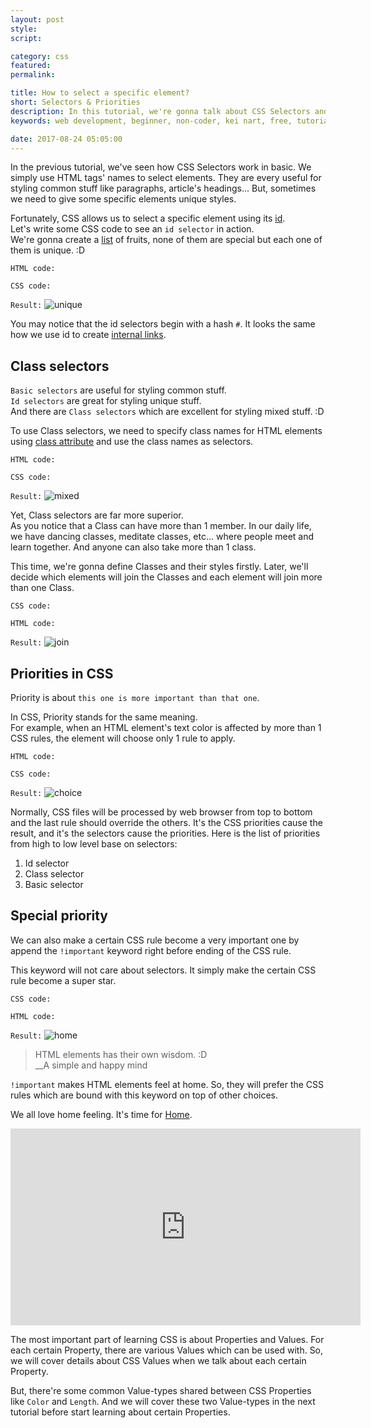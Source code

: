 ```yaml
---
layout: post
style:
script:

category: css
featured:
permalink:

title: How to select a specific element?
short: Selectors & Priorities
description: In this tutorial, we're gonna talk about CSS Selectors and Priorities. <br>I was so forgetful that I've not mentioned Priorities. <br>Luckily, everything is just in time. :D
keywords: web development, beginner, non-coder, kei nart, free, tutorial, coding, programming, code nart, html, css, selectors, priorities

date: 2017-08-24 05:05:00
---
```


In the previous tutorial, we've seen how CSS Selectors work in basic. We simply
use HTML tags' names to select elements. They are every useful for styling common
stuff like paragraphs, article's headings... But, sometimes we need to give some
specific elements unique styles.

Fortunately, CSS allows us to select a specific element using its
[id](https://codenart.github.io/html/2017/07/27/html-2-images-links.html#id "ext").  
Let's write some CSS code to see an `id selector` in action.  
We're gonna create a [list](https//codenart.github.io) of fruits, none of them
are special but each one of them is unique. :D

`HTML code:`
<script src="https://gist.github.com/codenart/68314c206a0353c16a784f879e65df7d.js">
</script>

`CSS code:`
<script src="https://gist.github.com/codenart/e41832b16ad19879a8004d8029863311.js">
</script>

`Result:`
![unique](/images/css/2/unique.jpg)

You may notice that the id selectors begin with a hash `#`. It looks the same
how we use id to create
[internal links](https://codenart.github.io/html/2017/07/27/html-2-images-links.html#id "ext").

## Class selectors

`Basic selectors` are useful for styling common stuff.  
`Id selectors` are great for styling unique stuff.  
And there are `Class selectors` which are excellent for styling mixed stuff. :D

To use Class selectors, we need to specify class names for HTML elements using
[class attribute](https://www.w3schools.com/tags/att_class.asp "ext") and use
the class names as selectors.

`HTML code:`
<script src="https://gist.github.com/codenart/33357d72dafcc0955c2f31cf596610e6.js">
</script>

`CSS code:`
<script src="https://gist.github.com/codenart/2459e8aca7303d11c28b1d48448767ae.js">
</script>

`Result:`
![mixed](/images/css/2/mixed.jpg)

Yet, Class selectors are far more superior.  
As you notice that a Class can have more than 1 member. In our daily life, we
have dancing classes, meditate classes, etc... where people meet and learn
together. And anyone can also take more than 1 class.

This time, we're gonna define Classes and their styles firstly. Later, we'll
decide which elements will join the Classes and each element will join more
than one Class.

`CSS code:`
<script src="https://gist.github.com/codenart/df4a9eb30406234057ed8a28a61c4b63.js">
</script>

`HTML code:`
<script src="https://gist.github.com/codenart/2649540b3e375b8e1c56c6df846732a0.js">
</script>

`Result:`
![join](/images/css/2/join.jpg)

## Priorities in CSS

Priority is about `this one is more important than that one`.  

In CSS, Priority stands for the same meaning.  
For example, when an HTML element's text color is affected by more than 1 CSS
rules, the element will choose only 1 rule to apply.

`HTML code:`
<script src="https://gist.github.com/codenart/ae58befa55150b625de22215b671b598.js">
</script>

`CSS code:`
<script src="https://gist.github.com/codenart/74f0bfac9af6465539728acd082dde9a.js">
</script>

`Result:`
![choice](/images/css/2/choice.jpg)

Normally, CSS files will be processed by web browser from top to bottom and the
last rule should override the others. It's the CSS priorities cause the result,
and it's the selectors cause the priorities. Here is the list of priorities from
high to low level base on selectors:

1. Id selector
2. Class selector
3. Basic selector

## Special priority

We can also make a certain CSS rule become a very important one by append the
`!important` keyword right before ending of the CSS rule.

This keyword will not care about selectors. It simply make the certain CSS rule
become a super star.

`CSS code:`
<script src="https://gist.github.com/codenart/72cae94670da3e989650052c1410f8fe.js">
</script>

`HTML code:`
<script src="https://gist.github.com/codenart/39befd31b4e4b143612f8c7c9ba7361c.js">
</script>

`Result:`
![home](/images/css/2/home.jpg)

> HTML elements has their own wisdom. :D  
> \_\_A simple and happy mind

`!important` makes HTML elements feel at home. So, they will prefer the CSS
rules which are bound with this keyword on top of other choices.

We all love home feeling. It's time for
[Home](https://www.youtube.com/watch?v=-98nmUfaBqs "ext"). <i class="fa fa-heart"></i>

<div class="embed">
   <iframe width="560" height="315"
           src="https://www.youtube.com/embed/-98nmUfaBqs?ecver=1"
           frameborder="0" allowfullscreen>
   </iframe>
</div>

The most important part of learning CSS is about Properties and Values. For each
certain Property, there are various Values which can be used with. So, we will
cover details about CSS Values when we talk about each certain Property.

But, there're some common Value-types shared between CSS Properties like `Color`
and `Length`. And we will cover these two Value-types in the next tutorial
before start learning about certain Properties.
